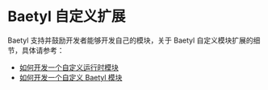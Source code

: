 # Baetyl 自定义扩展

Baetyl 支持并鼓励开发者能够开发自己的模块，关于 Baetyl 自定义模块扩展的细节，具体请参考：

- [如何开发一个自定义运行时模块](../customize/How-to-develop-a-customize-runtime-for-function.md)
- [如何开发一个自定义 Baetyl 模块](../customize/How-to-develop-a-customize-module-for-Baetyl.md)
